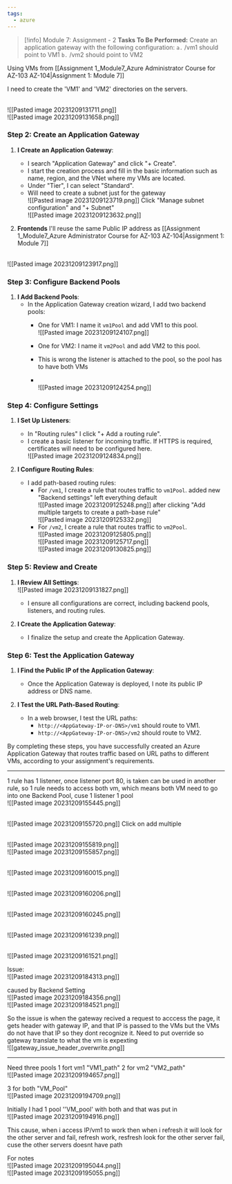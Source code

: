 ```yaml
---
tags:
  - azure
---
```

> [!info] Module 7: Assignment - 2
> **Tasks To Be Performed:** 
> Create an application gateway with the following configuration: 
> `a.` /vm1 should point to VM1 
> `b.` /vm2 should point to VM2


Using VMs from [[Assignment 1_Module7_Azure Administrator Course for AZ-103 AZ-104|Assignment 1: Module 7]]


I need to create the 'VM1' and 'VM2' directories on the servers.

<br>![[Pasted image 20231209131711.png]]
<br>![[Pasted image 20231209131658.png]]


### Step 2: Create an Application Gateway

1. **I Create an Application Gateway**:
    
    - I search "Application Gateway" and click "+ Create".
    - I start the creation process and fill in the basic information such as name, region, and the VNet where my VMs are located.
    - Under "Tier", I can select "Standard".
    - Will need to create a subnet just for the gateway
      <br>![[Pasted image 20231209123719.png]]
      Click "Manage subnet configuration" and "+ Subnet"
      <br>![[Pasted image 20231209123632.png]]

2. **Frontends**
I'll reuse the same Public IP address as [[Assignment 1_Module7_Azure Administrator Course for AZ-103 AZ-104|Assignment 1: Module 7]]

<br>![[Pasted image 20231209123917.png]]

### Step 3: Configure Backend Pools

1. **I Add Backend Pools**:
    - In the Application Gateway creation wizard, I add two backend pools:
        - One for VM1: I name it `vm1Pool` and add VM1 to this pool.
          <br>![[Pasted image 20231209124107.png]]
        - One for VM2: I name it `vm2Pool` and add VM2 to this pool.
        
        - This is wrong the listener is attached to the pool, so the pool has to have both VMs
        - <br>![[Pasted image 20231209124254.png]]
### Step 4: Configure Settings

1. **I Set Up Listeners**:
    - In "Routing rules" I click "+ Add a routing rule".
    - I create a basic listener for incoming traffic. If HTTPS is required, certificates will need to be configured here.
      <br>![[Pasted image 20231209124834.png]]
2. **I Configure Routing Rules**:
    
    - I add path-based routing rules:
        - For `/vm1`, I create a rule that routes traffic to `vm1Pool`.
          added new "Backend settings" left everything default
          <br>![[Pasted image 20231209125248.png]]
          after clicking "Add multiple targets to create a path-base rule"
          <br>![[Pasted image 20231209125332.png]]
        - For `/vm2`, I create a rule that routes traffic to `vm2Pool`.
          <br>![[Pasted image 20231209125805.png]]
          <br>![[Pasted image 20231209125717.png]]
<br>![[Pasted image 20231209130825.png]]
### Step 5: Review and Create

1. **I Review All Settings**:
    <br>![[Pasted image 20231209131827.png]]
    - I ensure all configurations are correct, including backend pools, listeners, and routing rules.
2. **I Create the Application Gateway**:
    
    - I finalize the setup and create the Application Gateway.

### Step 6: Test the Application Gateway

1. **I Find the Public IP of the Application Gateway**:
    
    - Once the Application Gateway is deployed, I note its public IP address or DNS name.
2. **I Test the URL Path-Based Routing**:
    
    - In a web browser, I test the URL paths:
        - `http://<AppGateway-IP-or-DNS>/vm1` should route to VM1.
        - `http://<AppGateway-IP-or-DNS>/vm2` should route to VM2.

By completing these steps, you have successfully created an Azure Application Gateway that routes traffic based on URL paths to different VMs, according to your assignment's requirements.

---

1 rule has 1 listener, once listener port 80, is taken can be used in another rule, so 1 rule needs to access both vm, which means both VM need to go into one Backend Pool, cuse 1 listener 1 pool
<br>![[Pasted image 20231209155445.png]]


<br>![[Pasted image 20231209155720.png]]
Click on add multiple

<br>![[Pasted image 20231209155819.png]]
<br>![[Pasted image 20231209155857.png]]

<br>![[Pasted image 20231209160015.png]]

<br>![[Pasted image 20231209160206.png]]

<br>![[Pasted image 20231209160245.png]]

<br>![[Pasted image 20231209161239.png]]

<br>![[Pasted image 20231209161521.png]]

Issue:
<br>![[Pasted image 20231209184313.png]]

caused by Backend Setting
<br>![[Pasted image 20231209184356.png]]
<br>![[Pasted image 20231209184521.png]]

So the issue is when the gateway recived a request to acccess the page, it gets header with gateway IP, and that IP is passed to the VMs but the VMs do not have that IP so they dont recognize it. Need to put override so gateway translate to what the vm is expexting
<br>![[gateway_issue_header_overwrite.png]]


---

Need three pools 
1 fort vm1 "VM1_path"
2 for vm2 "VM2_path"
<br>![[Pasted image 20231209194657.png]]

3 for both "VM_Pool"
<br>![[Pasted image 20231209194709.png]]

Initially I had 1 pool ''VM_pool' with both and that was put in 
<br>![[Pasted image 20231209194916.png]]

This cause, when i access IP/vm1 to work then when i refresh it will look for the other server and fail, refresh work, resfresh look for the other server fail, cuse the other servers doesnt have path


For notes
<br>![[Pasted image 20231209195044.png]]
<br>![[Pasted image 20231209195055.png]]

